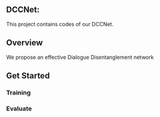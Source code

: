 ## DCCNet:
This project contains codes of our DCCNet.

## Overview
We propose an effective Dialogue Disentanglement network

## Get Started

### Training 

### Evaluate
